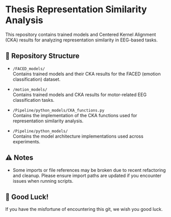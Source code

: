 # Thesis Representation Similarity Analysis

This repository contains trained models and Centered Kernel Alignment (CKA) results for analyzing representation similarity in EEG-based tasks.

## 📁 Repository Structure

- `/FACED_models/`  
  Contains trained models and their CKA results for the FACED (emotion classification) dataset.

- `/motion_models/`  
  Contains trained models and CKA results for motor-related EEG classification tasks.

- `/Pipeline/python_models/CKA_functions.py`  
  Contains the implementation of the CKA functions used for representation similarity analysis.

- `/Pipeline/python_models/`  
  Contains the model architecture implementations used across experiments.

## ⚠️ Notes

- Some imports or file references may be broken due to recent refactoring and cleanup. Please ensure import paths are updated if you encounter issues when running scripts.

## 🎲 Good Luck!

If you have the misfortune of encountering this git, we wish you good luck.  


